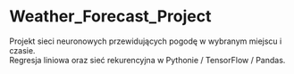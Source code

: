 # Weather_Forecast_Project
Projekt sieci neuronowych przewidujących pogodę w wybranym miejscu i czasie. <br />
Regresja liniowa oraz sieć rekurencyjna w Pythonie / TensorFlow / Pandas.
